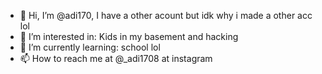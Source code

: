 - 👋 Hi, I’m @adi170, I have a other acount but idk why i made a other acc lol
- 👀 I’m interested in: Kids in my basement and hacking
- 🌱 I’m currently learning: school lol
- 📫 How to reach me at @_adi1708 at instagram

<!---
adi170-alt/adi170-alt is a ✨ special ✨ repository because its `README.md` (this file) appears on your GitHub profile.
You can click the Preview link to take a look at your changes.
--->
